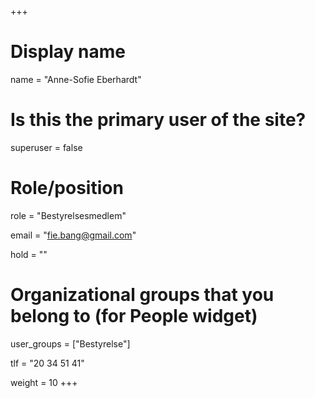 +++
# Display name
name = "Anne-Sofie Eberhardt"

# Is this the primary user of the site?
superuser = false

# Role/position
role = "Bestyrelsesmedlem"

email = "fie.bang@gmail.com"

hold = ""

# Organizational groups that you belong to (for People widget)
user_groups = ["Bestyrelse"]

tlf = "20 34 51 41"

weight = 10
+++
